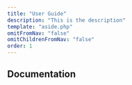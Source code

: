 ```yaml
---
title: "User Guide"
description: "This is the description"
template: "aside.php"
omitFromNav: "false"
omitChildrenFromNav: "false"
order: 1
---
```


## Documentation
